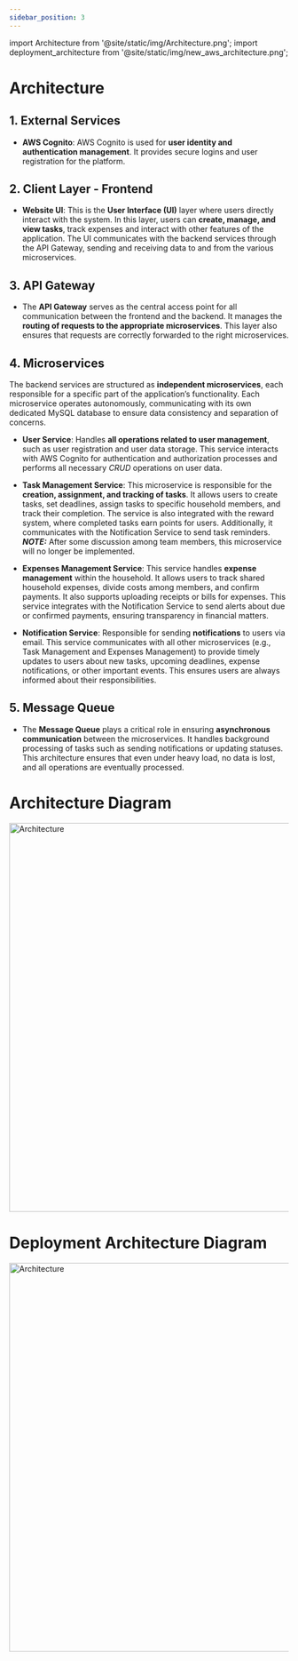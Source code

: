 ```yaml
---
sidebar_position: 3
---
```


import Architecture from '@site/static/img/Architecture.png';
import deployment_architecture from '@site/static/img/new_aws_architecture.png';

# Architecture

## 1. External Services
- **AWS Cognito**: AWS Cognito is used for **user identity and authentication management**. It provides secure logins and user registration for the platform.

## 2. Client Layer - Frontend
- **Website UI**: This is the **User Interface (UI)** layer where users directly interact with the system. In this layer, users can **create, manage, and view tasks**, track expenses and interact with other features of the application. The UI communicates with the backend services through the API Gateway, sending and receiving data to and from the various microservices.

## 3. API Gateway
- The **API Gateway** serves as the central access point for all communication between the frontend and the backend. It manages the **routing of requests to the appropriate microservices**. This layer also ensures that requests are correctly forwarded to the right microservices.

## 4. Microservices
The backend services are structured as **independent microservices**, each responsible for a specific part of the application’s functionality. Each microservice operates autonomously, communicating with its own dedicated MySQL database to ensure data consistency and separation of concerns.

- **User Service**: Handles **all operations related to user management**, such as user registration and user data storage. This service interacts with AWS Cognito for authentication and authorization processes and performs all necessary *CRUD* operations on user data.

- **Task Management Service**: This microservice is responsible for the **creation, assignment, and tracking of tasks**. It allows users to create tasks, set deadlines, assign tasks to specific household members, and track their completion. The service is also integrated with the reward system, where completed tasks earn points for users. Additionally, it communicates with the Notification Service to send task reminders. **_NOTE:_** After some discussion among team members, this microservice will no longer be implemented.

- **Expenses Management Service**: This service handles **expense management** within the household. It allows users to track shared household expenses, divide costs among members, and confirm payments. It also supports uploading receipts or bills for expenses. This service integrates with the Notification Service to send alerts about due or confirmed payments, ensuring transparency in financial matters.

- **Notification Service**: Responsible for sending **notifications** to users via email. This service communicates with all other microservices (e.g., Task Management and Expenses Management) to provide timely updates to users about new tasks, upcoming deadlines, expense notifications, or other important events. This ensures users are always informed about their responsibilities.

## 5. Message Queue
- The **Message Queue** plays a critical role in ensuring **asynchronous communication** between the microservices. It handles background processing of tasks such as sending notifications or updating statuses. This architecture ensures that even under heavy load, no data is lost, and all operations are eventually processed.

# Architecture Diagram
<img src={Architecture} alt="Architecture" width="700"/>

# Deployment Architecture Diagram
<img src={deployment_architecture} alt="Architecture" width="700"/>


